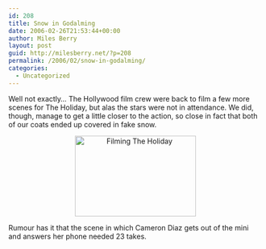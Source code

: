 ```yaml
---
id: 208
title: Snow in Godalming
date: 2006-02-26T21:53:44+00:00
author: Miles Berry
layout: post
guid: http://milesberry.net/?p=208
permalink: /2006/02/snow-in-godalming/
categories:
  - Uncategorized
---
```

Well not exactly&#8230; The Hollywood film crew were back to film a few more scenes for The Holiday, but alas the stars were not in attendance. We did, though, manage to get a little closer to the action, so close in fact that both of our coats ended up covered in fake snow.

<div style="text-align: center">
  <a title="Fake snow in Godalming" href="http://www.flickr.com/photos/mberry/104847272/"><img src="http://static.flickr.com/43/104847272_47ebd78528_m.jpg" border="0" alt="Filming The Holiday" width="240" height="160" /></a>
</div>

Rumour has it that the scene in which Cameron Diaz gets out of the mini and answers her phone needed 23 takes.